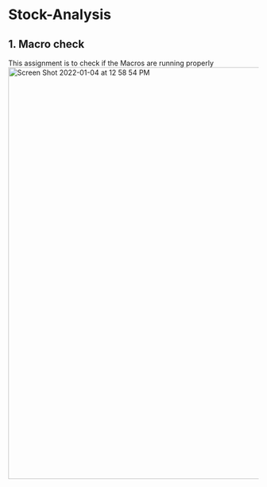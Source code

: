 # **Stock-Analysis**
## **1. Macro check**
This assignment is to check if the Macros are running properly
<img width="828" alt="Screen Shot 2022-01-04 at 12 58 54 PM" src="https://user-images.githubusercontent.com/96554223/148103113-6e193dd2-619d-4d0c-a5d1-684ec68a040a.png">
